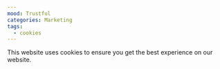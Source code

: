 ```yaml
---
mood: Trustful
categories: Marketing
tags:
  - cookies
---
```

This website uses cookies to ensure you get the best experience on our website.